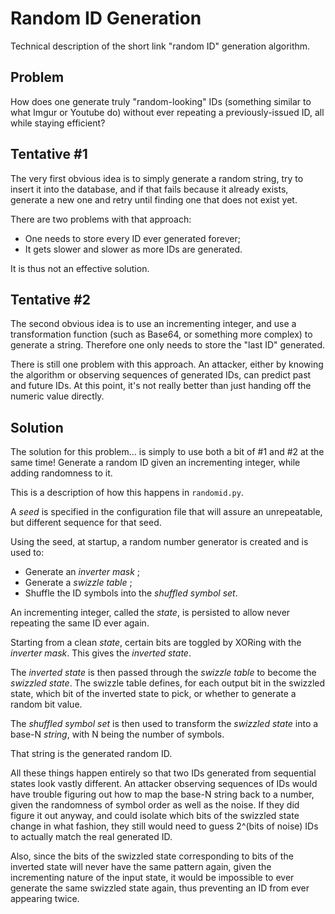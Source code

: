 Random ID Generation
====================

Technical description of the short link "random ID" generation algorithm.

Problem
-------

How does one generate truly "random-looking" IDs (something similar to what Imgur or Youtube do) without ever repeating a previously-issued ID, all while staying efficient?

Tentative #1
------------

The very first obvious idea is to simply generate a random string, try to insert it into the database, and if that fails because it already exists, generate a new one and retry until finding one that does not exist yet.

There are two problems with that approach:

- One needs to store every ID ever generated forever;
- It gets slower and slower as more IDs are generated.

It is thus not an effective solution.

Tentative #2
------------

The second obvious idea is to use an incrementing integer, and use a transformation function (such as Base64, or something more complex) to generate a string. Therefore one only needs to store the "last ID" generated.

There is still one problem with this approach. An attacker, either by knowing the algorithm or observing sequences of generated IDs, can predict past and future IDs. At this point, it's not really better than just handing off the numeric value directly.

Solution
--------

The solution for this problem... is simply to use both a bit of #1 and #2 at the same time! Generate a random ID given an incrementing integer, while adding randomness to it.

This is a description of how this happens in `randomid.py`.

A *seed* is specified in the configuration file that will assure an unrepeatable, but different sequence for that seed.

Using the seed, at startup, a random number generator is created and is used to:

- Generate an *inverter mask* ;
- Generate a *swizzle table* ;
- Shuffle the ID symbols into the *shuffled symbol set*.

An incrementing integer, called the *state*, is persisted to allow never repeating the same ID ever again.

Starting from a clean *state*, certain bits are toggled by XORing with the *inverter mask*. This gives the *inverted state*.

The *inverted state* is then passed through the *swizzle table* to become the *swizzled state*. The swizzle table defines, for each output bit in the swizzled state, which bit of the inverted state to pick, or whether to generate a random bit value.

The *shuffled symbol set* is then used to transform the *swizzled state* into a base-N *string*, with N being the number of symbols.

That string is the generated random ID.

All these things happen entirely so that two IDs generated from sequential states look vastly different. An attacker observing sequences of IDs would have trouble figuring out how to map the base-N string back to a number, given the randomness of symbol order as well as the noise. If they did figure it out anyway, and could isolate which bits of the swizzled state change in what fashion, they still would need to guess 2^(bits of noise) IDs to actually match the real generated ID.

Also, since the bits of the swizzled state corresponding to bits of the inverted state will never have the same pattern again, given the incrementing nature of the input state, it would be impossible to ever generate the same swizzled state again, thus preventing an ID from ever appearing twice.
